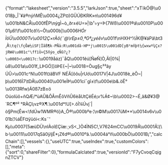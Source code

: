 {"format":"lakesheet","version":"3.5.5","larkJson":true,"sheet":"xTïkÓ@\u0018þ_Î¯¥ä®nýñMÊ\u0004¿ZP¤)GÜÚÐKRK»n\u001496d¥\u001bN&CÅ\u000fÊP\nýgÌ~ò_ðr±éU=»|\b¹÷y÷Þ{7Wß\u0001®á\u0010P\u0001µ6!\f\u001cð½~Õ\u000b]\u0006*HÓr  ÌöÜ\u0000Tv\u0012Ç×rÀô(¨@\rEp±0¸ªGª¿yéêv*\u001f\nHXH^½ÍK@¥áPä\bt3¸À`\tq(\fçÔæ½iSF|Îãß¶k-PÑä:R\u001dâ·HP*j\u0015\u001dD[yB²mñþt¼{wxwº¾Çx?jRWê\u001c°\ffìÙ«Ç5ñýo_¢Ñû?¿?\u0003<\u0017c:`\u0019åáz)¯åQ\u0001êú[ÑøÑ]Ò,ÄI|0¾|ù8\u001a\u001f_LÞGÓ]]öÞE{~|~\u0018=Òu­g§ç³³ãy ÚÛ>\u001c^N\u001f¤âBVF NÉÄ[ôôu|rUò\u0017V|4J\u0018è_èÕ~|þ\u0016Ì7\tDÃ\u00040\u001eÍÞ\u001cí¯gî±\f\u000e\b&.öË°\u0013Rfw)Á0ß7zB±öOúoIüõ+ñQÆ/*ùAÛ&ÔÂmÊõVñÛ6èåUtÇëÉé¡v%Á¢~\b\u0002>¬É,â&Ø¥3@´RC¶º² °RÀÇI¡vz®X¶.\u001d*!U[>.õÌ¼Úvj´|ò§Pm{Êw<\fdÚw1WMR®ö}A_Ô®\u000bºe·¦\n©M\u0017üM*×\u0014v6v\u001b¦½áËF¤ÿüói<:Ks¨' Kµ\u0007{5æùDÜ\nlÀoî£Çïæ:¸vS<_)Ò4ÌN5C!,V7624mCC\u0019Â\u0001Ä¦{\b·\u0011î\u0017qSã0ÿljÉ*¡Z¢d®\u0010ºã.\u0004á°ñ\u000bÒ\u0001B¡","calcChain":[],"vessels":{},"useUTC":true,"useIndex":true,"customColors":[],"meta":{"sort":0,"shareFilter":0},"formulaCalclated":true,"versionId":"F7yCvoqCqignZTCV"}